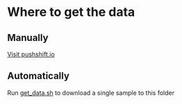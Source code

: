 # Where to get the data

## Manually
[Visit pushshift.io](https://files.pushshift.io/reddit/comments/)

## Automatically
Run [get_data.sh](get_data.sh) to download a single sample to this folder
